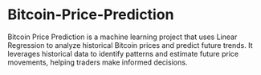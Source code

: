 # Bitcoin-Price-Prediction
Bitcoin Price Prediction is a machine learning project that uses Linear Regression to analyze historical Bitcoin prices and predict future trends. It leverages historical data to identify patterns and estimate future price movements, helping traders make informed decisions.
